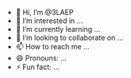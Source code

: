 - 👋 Hi, I’m @3LAEP
- 👀 I’m interested in ...
- 🌱 I’m currently learning ...
- 💞️ I’m looking to collaborate on ...
- 📫 How to reach me ...
- 😄 Pronouns: ...
- ⚡ Fun fact: ...

<!---
3LAEP/3LAEP is a ✨ special ✨ repository because its `README.md` (this file) appears on your GitHub profile.
You can click the Preview link to take a look at your changes.
--->
